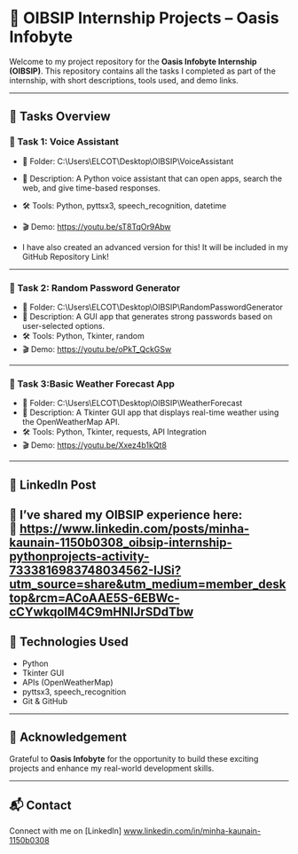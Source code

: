 # 🌟 OIBSIP Internship Projects – Oasis Infobyte

Welcome to my project repository for the **Oasis Infobyte Internship (OIBSIP)**. This repository contains all the tasks I completed as part of the internship, with short descriptions, tools used, and demo links.

---

## 📁 Tasks Overview

### 🔹 Task 1: Voice Assistant
- 📂 Folder: C:\Users\ELCOT\Desktop\OIBSIP\VoiceAssistant
- 📝 Description: A Python voice assistant that can open apps, search the web, and give time-based responses.
- 🛠 Tools: Python, pyttsx3, speech_recognition, datetime
- 🎬 Demo: https://youtu.be/sT8TqOr9Abw

- I have also created an advanced version for this! It will be included in my GitHub Repository Link!

---

### 🔹 Task 2: Random Password Generator
- 📂 Folder: C:\Users\ELCOT\Desktop\OIBSIP\RandomPasswordGenerator
- 📝 Description: A GUI app that generates strong passwords based on user-selected options.
- 🛠 Tools: Python, Tkinter, random
- 🎬 Demo: https://youtu.be/oPkT_QckGSw

---

### 🔹 Task 3:Basic Weather Forecast App
- 📂 Folder: C:\Users\ELCOT\Desktop\OIBSIP\WeatherForecast
- 📝 Description: A Tkinter GUI app that displays real-time weather using the OpenWeatherMap API.
- 🛠 Tools: Python, Tkinter, requests, API Integration
- 🎬 Demo: https://youtu.be/Xxez4b1kQt8

---

## 🔗 LinkedIn Post
📢 I’ve shared my OIBSIP experience here:  
🔗 https://www.linkedin.com/posts/minha-kaunain-1150b0308_oibsip-internship-pythonprojects-activity-7333816983748034562-IJSi?utm_source=share&utm_medium=member_desktop&rcm=ACoAAE5S-6EBWc-cCYwkqoIM4C9mHNlJrSDdTbw
---

## 🧰 Technologies Used
- Python
- Tkinter GUI
- APIs (OpenWeatherMap)
- pyttsx3, speech_recognition
- Git & GitHub

---

## 🙌 Acknowledgement
Grateful to **Oasis Infobyte** for the opportunity to build these exciting projects and enhance my real-world development skills.

---

## 📬 Contact
Connect with me on [LinkedIn] www.linkedin.com/in/minha-kaunain-1150b0308
